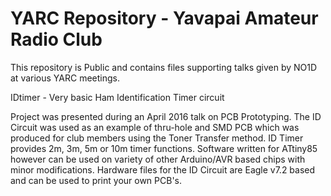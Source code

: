 # YARC Repository - Yavapai Amateur Radio Club

This repository is Public and contains files supporting talks given by NO1D at various YARC meetings.

IDtimer - Very basic Ham Identification Timer circuit 

  Project was presented during an April 2016 talk on PCB Prototyping.  The ID Circuit was used
  as an example of thru-hole and SMD PCB which was produced for club members using the Toner Transfer 
  method. ID Timer provides 2m, 3m, 5m or 10m timer functions.  Software written for ATtiny85 however
  can be used on variety of other Arduino/AVR based chips with minor modifications.  Hardware files 
  for the ID Circuit are Eagle v7.2 based and can be used to print your own PCB's.



